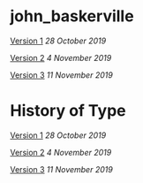# john_baskerville

[Version 1](https://mclmatthew.github.io/john_baskerville/baskerville1.html)
*28 October 2019*

[Version 2](https://mclmatthew.github.io/john_baskerville/baskerville2.html)
*4 November 2019*

[Version 3](https://mclmatthew.github.io/john_baskerville/baskerville3.html)
*11 November 2019*

# History of Type

[Version 1](https://mclmatthew.github.io/john_baskerville/history1.html)
*28 October 2019*

[Version 2](https://mclmatthew.github.io/john_baskerville/history2.html)
*4 November 2019*

[Version 3](https://mclmatthew.github.io/john_baskerville/history3.html)
*11 November 2019*
